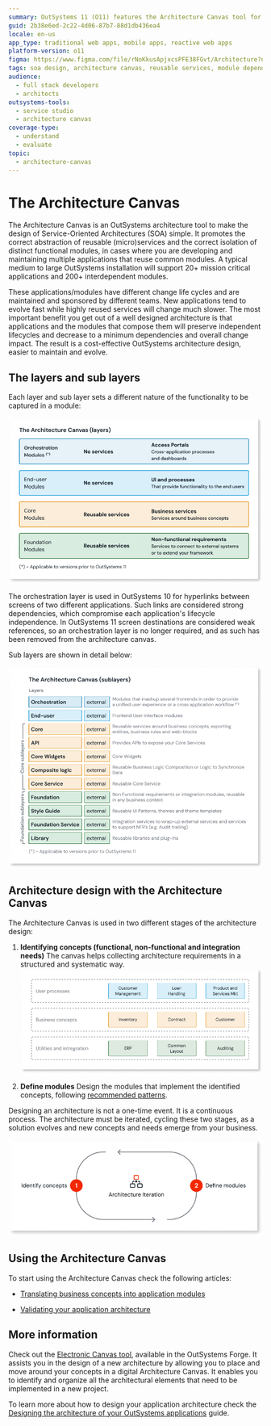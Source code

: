 ```yaml
---
summary: OutSystems 11 (O11) features the Architecture Canvas tool for streamlined Service-Oriented Architecture (SOA) design.
guid: 2b38e6ed-2c22-4d06-87b7-88d1db436ea4
locale: en-us
app_type: traditional web apps, mobile apps, reactive web apps
platform-version: o11
figma: https://www.figma.com/file/rNoKkusApjxcsPFE38FGvt/Architecture?node-id=1343:247
tags: soa design, architecture canvas, reusable services, module dependency, cost-effective architecture
audience:
  - full stack developers
  - architects
outsystems-tools:
  - service studio
  - architecture canvas
coverage-type:
  - understand
  - evaluate
topic:
  - architecture-canvas
---
```


# The Architecture Canvas

The Architecture Canvas is an OutSystems architecture tool to make the design of Service-Oriented Architectures (SOA) simple. It promotes the correct abstraction of reusable (micro)services and the correct isolation of distinct functional modules, in cases where you are developing and maintaining multiple applications that reuse common modules. A typical medium to large OutSystems installation will support 20+ mission critical applications and 200+ interdependent modules.

These applications/modules have different change life cycles and are maintained and sponsored by different teams. New applications tend to evolve fast while highly reused services will change much slower. The most important benefit you get out of a well designed architecture is that applications and the modules that compose them will preserve independent lifecycles and decrease to a minimum dependencies and overall change impact. The result is a cost-effective OutSystems architecture design, easier to maintain and evolve.

## The layers and sub layers

Each layer and sub layer sets a different nature of the functionality to be captured in a module:

![Diagram of the OutSystems Architecture Canvas showing different layers including Orchestration Modules, End-user Modules, Core Modules, and Foundation Modules.](images/architecture-canvas-layers-diag.png "OutSystems Architecture Canvas Layers")

<div class="info" markdown="1">

The orchestration layer is used in OutSystems 10 for hyperlinks between screens of two different applications. Such links are considered strong dependencies, which compromise each application's lifecycle independence. In OutSystems 11 screen destinations are considered weak references, so an orchestration layer is no longer required, and as such has been removed from the architecture canvas.

</div>

Sub layers are shown in detail below:

![Detailed diagram of the OutSystems Architecture Canvas sub layers, including Orchestration, Enduser, Core, and Foundation with their respective external modules.](images/architecture-canvas-sublayers-diag.png "OutSystems Architecture Canvas Sub Layers")

## Architecture design with the Architecture Canvas

The Architecture Canvas is used in two different stages of the architecture design:

1. **Identifying concepts (functional, non-functional and integration needs)**
The canvas helps collecting architecture requirements in a structured and systematic way.
![Illustration of the Architecture Canvas used for identifying concepts such as User Processes, Business Concepts, and Utilities and Integration.](images/architecture-identify-concepts-diag.png "Identifying Concepts on the Architecture Canvas")

1. **Define modules**
Design the modules that implement the identified concepts, following [recommended patterns](05-integration-patterns.md).

Designing an architecture is not a one-time event. It is a continuous process. The architecture must be iterated, cycling these two stages, as a solution evolves and new concepts and needs emerge from your business.

![Graphic representing the iterative process of architecture design, with two steps: 1. Identify Concepts and 2. Define Modules.](images/architecture-iteration-diag.png "Architecture Iteration Process")

## Using the Architecture Canvas

To start using the Architecture Canvas check the following articles:

* [Translating business concepts into application modules](02-translating-business-app-modules.md)

* [Validating your application architecture](03-validating-app-architecture.md)

## More information

Check out the [Electronic Canvas tool](http://www.outsystems.com/forge/component/706/electronic-canvas/), available in the OutSystems Forge. It assists you in the design of a new architecture by allowing you to place and move around your concepts in a digital Architecture Canvas. It enables you to identify and organize all the architectural elements that need to be implemented in a new project.

To learn more about how to design your application architecture check the [Designing the architecture of your OutSystems applications](intro.md) guide.
